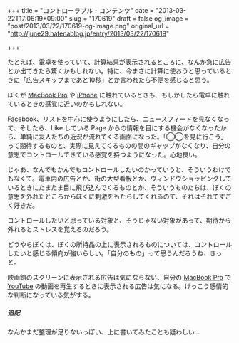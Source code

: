 +++
title = "コントローラブル・コンテンツ"
date = "2013-03-22T17:06:19+09:00"
slug = "170619"
draft = false
og_image = "post/2013/03/22/170619-og-image.png"
original_url = "http://june29.hatenablog.jp/entry/2013/03/22/170619"

+++

<p>たとえば、電卓を使っていて、計算結果が表示されるところに、なんか急に広告とか出てきたら驚くかもしれない。特に、今まさに計算に使おうと思っているときに「広告スキップまであと10秒」とか言われたら不便を感じると思う。</p>
<p>ぼくが <a class="keyword" href="http://d.hatena.ne.jp/keyword/MacBook%20Pro">MacBook Pro</a> や <a class="keyword" href="http://d.hatena.ne.jp/keyword/iPhone">iPhone</a> に触れているときも、もしかしたら電卓に触れているときの感覚に近いのかもしれない。</p>
<p><a class="keyword" href="http://d.hatena.ne.jp/keyword/Facebook">Facebook</a>、リストを中心に使うようにしたら、ニュースフィードを見なくなって、そしたら、Like している Page からの情報を目にする機会がなくなったから、単純に友人たちの近況が流れてくる画面になった。「◯◯を見に行こう」って期待するものと、実際に見えてくるものの間のギャップがなくなり、自分の意思でコントロールできている感覚を持つようになった。心地良い。</p>
<p>じゃあ、なんでもかんでもコントロールしたいのかっていうと、そういうわけでもなくて。電車内の広告とか、街の大型看板とか、ウィンドウショッピングしているときにたまたま目に飛び込んでくるものとか、そういうものたちは、ぼくの意思を外れたところからぼくに刺激をもたらしてくれるので、それはそれですごく好きだ。</p>
<p>コントロールしたいと思っている対象と、そうじゃない対象があって、期待から外れるとストレスを覚えるのだろう。</p>
<p>どうやらぼくは、ぼくの所持品の上に表示されるものについては、コントロールしたいと感じる傾向が強いらしい。「自分のもの」って思うんだろうね、きっと。</p>
<p>映画館のスクリーンに表示される広告は気にならない、自分の <a class="keyword" href="http://d.hatena.ne.jp/keyword/MacBook%20Pro">MacBook Pro</a> で <a class="keyword" href="http://d.hatena.ne.jp/keyword/YouTube">YouTube</a> の動画を再生するときに表示される広告は気になる。けっこう感情的な判断になっている気がする。</p>

<div class="section">
    <h5>追記</h5>
    <p>なんかまだ整理が足りないっぽい、上に書いてみたことも疑わしい…</p>

</div>